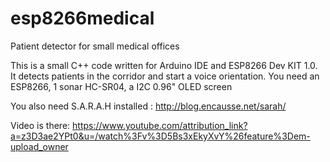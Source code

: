 # esp8266medical
Patient detector for small medical offices

This is a small C++ code written for Arduino IDE and ESP8266 Dev KIT 1.0. 
It detects patients in the corridor and start a voice orientation.
You need an ESP8266, 1 sonar HC-SR04, a I2C 0.96" OLED screen

You also need S.A.R.A.H installed : http://blog.encausse.net/sarah/

Video is there: https://www.youtube.com/attribution_link?a=z3D3ae2YPt0&u=/watch%3Fv%3D5Bs3xEkyXvY%26feature%3Dem-upload_owner

